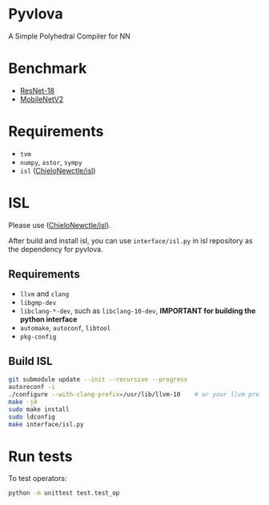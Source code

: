 # Pyvlova

A Simple Polyhedral Compiler for NN


# Benchmark

- [ResNet-18](doc/benchmark/resnet18.md)
- [MobileNetV2](doc/benchmark/mobilenetv2.md)


# Requirements

- `tvm`
- `numpy`, `astor`, `sympy`
- `isl` ([ChieloNewctle/isl](https://github.com/ChieloNewctle/isl))


# ISL

Please use ([ChieloNewctle/isl](https://github.com/ChieloNewctle/isl)).

After build and install isl, you can use `interface/isl.py` in isl repository
as the dependency for pyvlova.

## Requirements

- `llvm` and `clang`
- `libgmp-dev`
- `libclang-*-dev`, such as `libclang-10-dev`, **IMPORTANT for building the python interface**
- `automake`, `autoconf`, `libtool`
- `pkg-config`

## Build ISL

```bash
git submodule update --init --recursive --progress
autoreconf -i
./configure --with-clang-prefix=/usr/lib/llvm-10    # or your llvm prefix
make -j4
sudo make install
sudo ldconfig
make interface/isl.py
```

# Run tests

To test operators:
```bash
python -m unittest test.test_op
```

